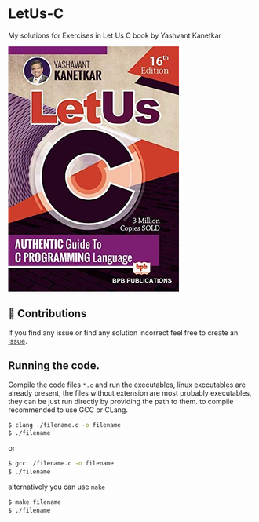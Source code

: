 # LetUs-C
My solutions for Exercises in Let Us C book by Yashvant Kanetkar

![Book cover](./assets/book.jpg)

## 🤗 Contributions
If you find any issue or find any solution incorrect feel free to create an [issue](https://github.com/yashppawar/LetUs-C/issues).

## Running the code.
Compile the code files `*.c` and run the executables, linux executables are already present, the files without extension are most probably executables, they can be just run directly by providing the path to them.
to compile recommended to use GCC or CLang.
```bash
$ clang ./filename.c -o filename
$ ./filename
```
or 
```bash
$ gcc ./filename.c -o filename
$ ./filename
```
alternatively you can use `make` 
```bash
$ make filename
$ ./filename
```
